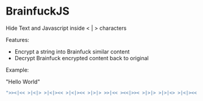 # BrainfuckJS
Hide Text and Javascript inside < | > characters

Features:
 - Encrypt a string into Brainfuck similar content
 - Decrypt Brainfuck encrypted content back to original

Example:

 "Hello World"
 ```javascript
 ">><|<< >|<|> >|<|><< >|<|><< >|>|> >>|<< ><<|>>< >|>|> >|>|<> >|<|><< >|<|<"
```
